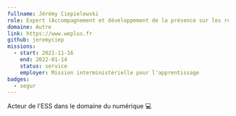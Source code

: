 ```yaml
---
fullname: Jérémy Ciepielewski
role: Expert (Accompagnement et développement de la présence sur les réseaux sociaux)
domaine: Autre
link: https://www.weplus.fr
github: jeremyciep
missions:
  - start: 2021-11-16
    end: 2022-01-14
    status: service
    employer: Mission interministérielle pour l'apprentissage
badges:
  - segur
---
```


Acteur de l'ESS dans le domaine du numérique 💻

